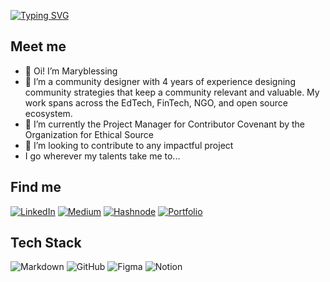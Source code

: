 [![Typing SVG](https://readme-typing-svg.demolab.com?font=Georgia&pause=1000&color=CEA2FD&width=435&lines=I+am+Maryblessing+(aka+MB))](https://git.io/typing-svg)

## Meet me
- 👋 Oi! I’m Maryblessing
- 👀 I’m a community designer with 4 years of experience designing community strategies that keep a community relevant and valuable. My work spans across the EdTech, FinTech, NGO, and open source ecosystem. 
- 🌱 I’m currently the Project Manager for Contributor Covenant by the Organization for Ethical Source
- 💞️ I’m looking to contribute to any impactful project
-  I go wherever my talents take me to... 

## Find me
[![LinkedIn](https://img.shields.io/badge/linkedin-%230077B5.svg?style=for-the-badge&logo=linkedin&logoColor=white)](https://www.linkedin.com/in/maryblessingokolie/) [![Medium](https://img.shields.io/badge/Medium-12100E?style=for-the-badge&logo=medium&logoColor=white)](https://medium.com/@maryblessing.o) [![Hashnode](https://img.shields.io/badge/Hashnode-2962FF?style=for-the-badge&logo=hashnode&logoColor=white)](https://hashnode.com/@maryblessing) [![Portfolio](https://img.shields.io/badge/Portfolio-%23000000.svg?style=for-the-badge&logo=firefox&logoColor=#FF7139)](https://silken-baron-cae.notion.site/Maryblessing-s-Portfolio-54db6851b53b40bcbc482f2361563e55?pvs=740)

## Tech Stack
![Markdown](https://img.shields.io/badge/markdown-%23000000.svg?style=for-the-badge&logo=markdown&logoColor=white) ![GitHub](https://img.shields.io/badge/github-%23121011.svg?style=for-the-badge&logo=github&logoColor=white) ![Figma](https://img.shields.io/badge/figma-%23F24E1E.svg?style=for-the-badge&logo=figma&logoColor=white) ![Notion](https://img.shields.io/badge/Notion-%23000000.svg?style=for-the-badge&logo=notion&logoColor=white)
 

<!---
Maryblessing/Maryblessing is a ✨ special ✨ repository because its `README.md` (this file) appears on your GitHub profile.
You can click the Preview link to take a look at your changes.
--->
